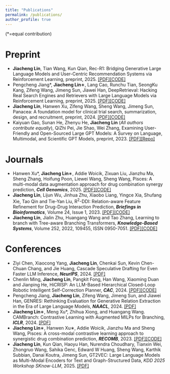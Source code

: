 ```yaml
---
title: "Publications"
permalink: /publications/
author_profile: true
---
```


(*=equal contribution)

Preprint
=======
- **Jiacheng Lin**, Tian Wang, Kun Qian, Rec-R1: Bridging Generative Large Language Models and User-Centric Recommendation Systems via Reinforcement Learning, preprint, 2025. [[PDF]](https://arxiv.org/pdf/2503.24289)[[CODE]](https://github.com/linjc16/Rec-R1)
- Pengcheng Jiang*, **Jiacheng Lin**∗, Lang Cao, Runchu Tian, SeongKu Kang, Zifeng Wang, Jimeng Sun, Jiawei Han, DeepRetrieval: Hacking Real Search Engines and Retrievers with Large Language Models via Reinforcement Learning, preprint, 2025. [[PDF]](https://arxiv.org/pdf/2503.00223)[[CODE]](https://github.com/pat-jj/DeepRetrieval)
- **Jiacheng Lin**, Hanwen Xu, Zifeng Wang, Sheng Wang, Jimeng Sun, Panacea: A foundation model for clinical trial search, summarization, design, and recruitment, preprint, 2024. [[PDF]](https://www.medrxiv.org/content/medrxiv/early/2024/06/27/2024.06.26.24309548.full.pdf)[[CODE]](https://github.com/linjc16/Panacea)
- Kaiyuan Gao, Sunan He, Zhenyu He, **Jiacheng Lin** (_All authors contribute equally_), QiZhi Pei, Jie Shao, Wei Zhang, Examining User-Friendly and Open-Sourced Large GPT Models: A Survey on Language, Multimodal, and Scientific GPT Models, preprint, 2023. [[PDF]](https://arxiv.org/pdf/2308.14149.pdf)[[Repo]](https://github.com/GPT-Alternatives/gpt_alternatives)




Journals
========
- Hanwen Xu*, **Jiacheng Lin**∗, Addie Woicik, Zixuan Liu, Jianzhu Ma, Sheng Zhang, Hoifung Poon, Liewei Wang, Sheng Wang, Pisces: A multi-modal data augmentation approach for drug combination synergy prediction, **_Cell Genomics_**, 2025. [[PDF]](https://www.biorxiv.org/content/10.1101/2022.11.21.517439v2.full.pdf)[[CODE]](https://github.com/HanwenXuTHU/Pisces)
- **Jiacheng Lin**, Lijun Wu, Jinhua Zhu, Xiaobo Liang, Yingce Xia, Shufang Xie, Tao Qin and Tie-Yan Liu, R<sup>2</sup>-DDI: Relation-aware Feature Refinement for Drug-Drug Interaction Prediction, **_Briefings in Bioinformatics_**, Volume 24, Issue 1, 2023. [[PDF]](https://academic.oup.com/bib/advance-article/doi/10.1093/bib/bbac576/6961471?utm_source=authortollfreelink&utm_campaign=bib&utm_medium=email&guestAccessKey=189b0995-bc41-40fc-b625-bf34b44ff21e&login=true)[[CODE]](https://github.com/linjc16/R2-DDI)
- **Jiacheng Lin**, Jialin Zhu, Huangang Wang and Tao Zhang, Learning to branch with Tree-aware Branching Transformers, **_Knowledge-Based Systems_**, Volume 252, 2022, 109455, ISSN 0950-7051. [[PDF]](https://www.sciencedirect.com/science/article/pii/S0950705122007298)[[CODE]](https://github.com/linjc16/TBranT)

Conferences
========
- Ziyi Chen, Xiaocong Yang, **Jiacheng Lin**, Chenkai Sun, Kevin Chen-Chuan Chang, and Jie Huang, Cascade Speculative Drafting for Even Faster LLM Inference, **_NeurIPS_**, 2024. [[PDF]](https://arxiv.org/pdf/2312.11462.pdf)
- Chenlin Ming, **Jiacheng Lin**, Pangkit Fong, Han Wang, Xiaoming Duan and Jianping He, HiCRISP: An LLM-Based Hierarchical Closed-Loop Robotic Intelligent Self-Correction Planner, **_CAC_**, 2024. [[PDF]](https://arxiv.org/pdf/2309.12089.pdf)[[CODE]](https://github.com/ming-bot/HiCRISP)
- Pengcheng Jiang, **Jiacheng Lin**, Zifeng Wang, Jimeng Sun, and Jiawei Han, GENRES: Rethinking Evaluation for Generative Relation Extraction in the Era of Large Language Models, **_NAACL_**, 2024. [[PDF]](https://arxiv.org/pdf/2402.10744.pdf)
- **Jiacheng Lin**∗, Meng Xu*, Zhihua Xiong, and Huangang Wang. CAMBranch: Contrastive Learning with Augmented MILPs for Branching, **_ICLR_**, 2024. [[PDF]](https://arxiv.org/pdf/2402.03647.pdf)
- **Jiacheng Lin**∗, Hanwen Xu∗, Addie Woicik, Jianzhu Ma and Sheng Wang, Pisces: A cross-modal contrastive learning approach to synergistic drug combination prediction, **_RECOMB_**, 2023. [[PDF]](https://www.biorxiv.org/content/10.1101/2022.11.21.517439v1)[[CODE]](https://github.com/linjc16/Pisces)
- **Jiacheng Lin**, Kun Qian, Haoyu Han, Nurendra Choudhary, Tianxin Wei, Zhongruo Wang, Sahika Genc, Edward W Huang, Sheng Wang, Karthik Subbian, Danai Koutra, Jimeng Sun, GT2VEC: Large Language Models as Multi-Modal Encoders for Text and Graph-Structured Data, _KDD 2025 Workshop SKnow-LLM_, 2025. [[PDF]](https://arxiv.org/pdf/2410.11235)
